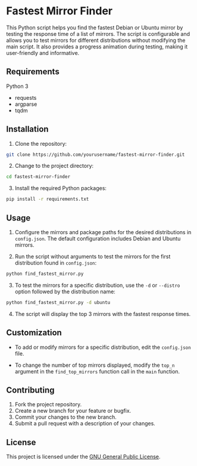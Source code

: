 # Fastest Mirror Finder

This Python script helps you find the fastest Debian or Ubuntu mirror by testing the response time of a list of mirrors. The script is configurable and allows you to test mirrors for different distributions without modifying the main script. It also provides a progress animation during testing, making it user-friendly and informative.

## Requirements

Python 3
- requests
- argparse
- tqdm

## Installation

1. Clone the repository:

```bash
git clone https://github.com/yourusername/fastest-mirror-finder.git
```

2. Change to the project directory:

```bash
cd fastest-mirror-finder
```

3. Install the required Python packages:

```bash
pip install -r requirements.txt
```


## Usage

1. Configure the mirrors and package paths for the desired distributions in `config.json`. The default configuration includes Debian and Ubuntu mirrors.

2. Run the script without arguments to test the mirrors for the first distribution found in `config.json`:

```bash
python find_fastest_mirror.py
```

3. To test the mirrors for a specific distribution, use the `-d` or `--distro` option followed by the distribution name:

```bash
python find_fastest_mirror.py -d ubuntu
```


4. The script will display the top 3 mirrors with the fastest response times.

## Customization

- To add or modify mirrors for a specific distribution, edit the `config.json` file.

- To change the number of top mirrors displayed, modify the `top_n` argument in the `find_top_mirrors` function call in the `main` function.

## Contributing

1. Fork the project repository.
2. Create a new branch for your feature or bugfix.
3. Commit your changes to the new branch.
4. Submit a pull request with a description of your changes.

## License

This project is licensed under the [GNU General Public License](LICENSE).
